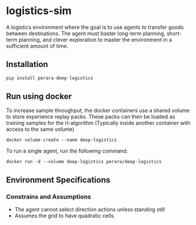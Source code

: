 # logistics-sim
A logistics environment where the goal is to use agents to transfer goods between destinations. The agent must baster long-term planning, short-term planning, and clever exploration to master the environment in a sufficient amount of time.

## Installation
```python
pip install perara-deep-logistics
```
## Run using docker
To increase sample throughput, the docker containers use a shared volume
to store experience replay packs. These packs can then be loaded as training 
samples for the rl-algorithm (Typically inside another container with access
to the same volume)
```
docker volume create --name deep-logistics
```
To run a single agent, run the following command:
```
docker run -d --volume deep-logistics perara/deep-logistics
```

## Environment Specifications

### Constrains and Assumptions
* The agent cannot select direction actions unless standing still
* Assumes the grid to have quadratic cells.
